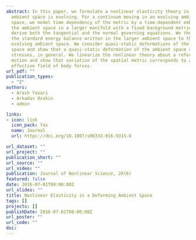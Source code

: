 ```yaml
---
abstract: In this paper, we formulate a nonlinear elasticity theory in which the
  ambient space is evolving. For a continuum moving in an evolving ambient
  space, we model time dependency of the metric by a time-dependent embedding of
  the ambient space in a larger manifold with a fixed background metric. We
  derive both the tangential and the normal governing equations. We then reduce
  the standard energy balance written in the larger ambient space to that in the
  evolving ambient space. We consider quasi-static deformations of the ambient
  space and show that a quasi-static deformation of the ambient space results in
  stresses, in general. We linearize the nonlinear theory about a reference
  motion and show that variation of the spatial metric corresponds to an
  effective field of body forces.
url_pdf: ""
publication_types:
  - "2"
authors:
  - Arash Yavari
  - Arkadas Ozakin
  - admin

links:
- icon: link
  icon_pack: fas
  name: Journal
  url: https://doi.org/10.1007/s00332-016-9315-8

url_dataset: ""
url_project: ""
publication_short: ""
url_source: ""
url_video: ""
publication: Journal of Nonlinear Science, 26(6)
featured: false
date: 2016-07-01T00:00:00Z
url_slides: ""
title: Nonlinear Elasticity in a Deforming Ambient Space
tags: []
projects: []
publishDate: 2016-07-01T00:00:00Z
url_poster: ""
url_code: ""
doi: 
---
```

